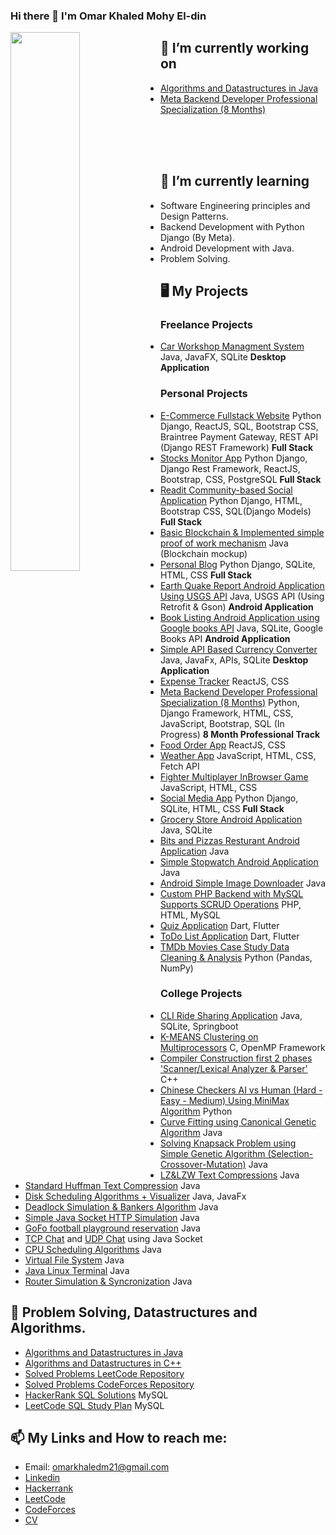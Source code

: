 ### Hi there 👋 I'm Omar Khaled Mohy El-din


<img src="https://github-readme-stats.vercel.app/api?username=OmarKhaledm21&count_private=true&include_all_commits=true" width="47%" align="left"/>



## 🔭 I’m currently working on
- [Algorithms and Datastructures in Java](https://github.com/OmarKhaledm21/Algorithm-and-Datastructures-in-Java)  
- [Meta Backend Developer Professional Specialization (8 Months)](https://github.com/OmarKhaledm21/Meta_Backend_Specialization)
<br>
<br>
<br>


## 🌱 I’m currently learning 
- Software Engineering principles and Design Patterns.
- Backend Development with Python Django (By Meta).
- Android Development with Java.
- Problem Solving.



## 🖥️ My Projects
### Freelance Projects
- [Car Workshop Managment System](https://github.com/OmarKhaledm21/CarWorkshop-Managment-System) Java, JavaFX, SQLite <b>Desktop Application</b>
### Personal Projects
- [E-Commerce Fullstack Website](https://github.com/OmarKhaledm21/E-Commerce-Website-Fullstack-project) Python Django, ReactJS, SQL, Bootstrap CSS, Braintree Payment Gateway, REST API (Django REST Framework) <b>Full Stack</b>
- [Stocks Monitor App](https://github.com/OmarKhaledm21/Stocks-Monitor) Python Django, Django Rest Framework, ReactJS, Bootstrap, CSS, PostgreSQL <b>Full Stack</b>
- [Readit Community-based Social Application](https://github.com/OmarKhaledm21/Readit-Social-App) Python Django, HTML, Bootstrap CSS, SQL(Django Models) <b>Full Stack</b>
- [Basic Blockchain & Implemented simple proof of work mechanism](https://github.com/OmarKhaledm21/Basic_Blockchain) Java (Blockchain mockup)
- [Personal Blog](https://github.com/OmarKhaledm21/Blog-Project-Python-Django-) Python Django, SQLite, HTML, CSS <b>Full Stack</b>
- [Earth Quake Report Android Application Using USGS API](https://github.com/OmarKhaledm21/EarthQuakeReport_AndroidNative-API-JSON) Java, USGS API (Using Retrofit & Gson) <b>Android Application</b> 
- [Book Listing Android Application using Google books API](https://github.com/OmarKhaledm21/Book-Listing-App-Android-Native-Java-) Java, SQLite, Google Books API <b>Android Application</b> 
- [Simple API Based Currency Converter](https://github.com/OmarKhaledm21/CodeClause_Currency_Converter) Java, JavaFx, APIs, SQLite <b>Desktop Application</b>
- [Expense Tracker](https://github.com/OmarKhaledm21/Expense-Tracker) ReactJS, CSS
- [Meta Backend Developer Professional Specialization (8 Months)](https://github.com/OmarKhaledm21/Meta_Backend_Specialization) Python, Django Framework, HTML, CSS, JavaScript, Bootstrap, SQL (In Progress) <b>8 Month Professional Track</b> 
- [Food Order App](https://github.com/OmarKhaledm21/Food-Order-App) ReactJS, CSS
- [Weather App](https://github.com/OmarKhaledm21/WeatherApp_JavaScript) JavaScript, HTML, CSS, Fetch API
- [Fighter Multiplayer InBrowser Game](https://github.com/OmarKhaledm21/FighterMultiplayerGame) JavaScript, HTML, CSS
- [Social Media App](https://github.com/OmarKhaledm21/Social-Network-App) Python Django, SQLite, HTML, CSS <b>Full Stack</b>
- [Grocery Store Android Application](https://github.com/OmarKhaledm21/GroceryStore_AndroidNative-Java-) Java, SQLite
- [Bits and Pizzas Resturant Android Application](https://github.com/OmarKhaledm21/Bits-and-Pizzas_Android-Native-JAVA-) Java
- [Simple Stopwatch Android Application](https://github.com/OmarKhaledm21/SimpleStopwatch-Android-Native-Java-) Java
- [Android Simple Image Downloader](https://github.com/OmarKhaledm21/Android_Image_Downloader_Using-Java-AndroidStudio) Java
- [Custom PHP Backend with MySQL Supports SCRUD Operations](https://github.com/OmarKhaledm21/PHP_MySQL_SCRUD_Backend) PHP, HTML, MySQL 
- [Quiz Application](https://github.com/OmarKhaledm21/Flutter_QuizDemo) Dart, Flutter
- [ToDo List Application](https://github.com/OmarKhaledm21/Flutter-Google-Developer-Student-Club-Todo-List-Final-Task-) Dart, Flutter
- [TMDb Movies Case Study Data Cleaning & Analysis](https://github.com/OmarKhaledm21/TMDb-Movies-Case-Study-Project-_Analysis-Report-Professional-Nano-Degree-Udacity-egFWD-) Python (Pandas, NumPy)

### College Projects
- [CLI Ride Sharing Application](https://github.com/OmarKhaledm21/OnDriverSystem_CS_Project) Java, SQLite, Springboot
- [K-MEANS Clustering on Multiprocessors](https://github.com/OmarKhaledm21/K-MEANS_Clustering-C_OpenMP-) C, OpenMP Framework
- [Compiler Construction first 2 phases 'Scanner/Lexical Analyzer & Parser'](https://github.com/OmarKhaledm21/Compiler_Construction) C++
- [Chinese Checkers AI vs Human (Hard - Easy - Medium) Using MiniMax Algorithm](https://github.com/OmarKhaledm21/Chinese-Checkers-AI) Python
- [Curve Fitting using Canonical Genetic Algorithm](https://github.com/OmarKhaledm21/CurveFitting_GA) Java
- [Solving Knapsack Problem using Simple Genetic Algorithm (Selection-Crossover-Mutation)](https://github.com/OmarKhaledm21/Knapsack_GeneticAlgorithm) Java
- [LZ&LZW Text Compressions](https://github.com/OmarKhaledm21/Limpel-Ziv-77-and-LZW-Compressions-in-JAVA) Java
- [Standard Huffman Text Compression](https://github.com/OmarKhaledm21/StandardHuffman_Compression-Decompression_JAVA) Java
- [Disk Scheduling Algorithms + Visualizer](https://github.com/OmarKhaledm21/Disk-Scheduling-Algorithms) Java, JavaFx
- [Deadlock Simulation & Bankers Algorithm](https://github.com/OmarKhaledm21/DeadLock_BankersAlgorithm) Java
- [Simple Java Socket HTTP Simulation](https://github.com/OmarKhaledm21/Simple-Socket-HTTP-Project) Java
- [GoFo football playground reservation](https://github.com/OmarKhaledm21/GoFo-Project-SE2021) Java
- [TCP Chat](https://github.com/OmarKhaledm21/TCP-Chat) and [UDP Chat](https://github.com/OmarKhaledm21/UDP-Chat) using Java Socket
- [CPU Scheduling Algorithms](https://github.com/OmarKhaledm21/CPU-Scheduling-JAVA) Java
- [Virtual File System](https://github.com/OmarKhaledm21/Virtual-File-System-Simulation) Java
- [Java Linux Terminal](https://github.com/OmarKhaledm21/Linux-Terminal-Simulation_Using_Java) Java
- [Router Simulation & Syncronization](https://github.com/OmarKhaledm21/Router-Simulation-Java-Synchronization) Java

## 🔭 Problem Solving, Datastructures and Algorithms.
- [Algorithms and Datastructures in Java](https://github.com/OmarKhaledm21/Algorithm-and-Datastructures-in-Java)  
- [Algorithms and Datastructures in C++](https://github.com/OmarKhaledm21/Algorithms_and_Datastructures_CPLUSPLUS)
- [Solved Problems LeetCode Repository](https://github.com/OmarKhaledm21/365Days_LeetCode)
- [Solved Problems CodeForces Repository](https://github.com/OmarKhaledm21/Problem-Solving_Codeforces)
- [HackerRank SQL Solutions](https://github.com/OmarKhaledm21/Hackerrank_SQL) MySQL
- [LeetCode SQL Study Plan](https://github.com/OmarKhaledm21/LeetCode_SQL_StudyPlan) MySQL

## 📫 My Links and How to reach me: 
- Email: omarkhaledm21@gmail.com 
- [Linkedin](https://www.linkedin.com/in/omarkhaledm21)
- [Hackerrank](https://www.hackerrank.com/Omar_Khaled21)
- [LeetCode](https://leetcode.com/OmarKhaledm21/)
- [CodeForces](https://codeforces.com/profile/Omar_Khaled22)
- [CV](https://drive.google.com/file/d/1_8ALxjB290GBuU9Pj2X9sRTyiaBVRonG/view?usp=sharing)

